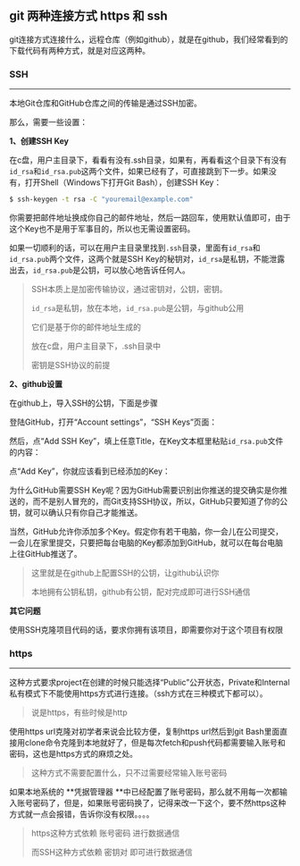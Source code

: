 ## git 两种连接方式 https 和 ssh

git连接方式连接什么，远程仓库（例如github），就是在github，我们经常看到的下载代码有两种方式，就是对应这两种。



### SSH

---

本地Git仓库和GitHub仓库之间的传输是通过SSH加密。

那么，需要一些设置：



**1、创建SSH Key**

在c盘，用户主目录下，看看有没有.ssh目录，如果有，再看看这个目录下有没有`id_rsa`和`id_rsa.pub`这两个文件，如果已经有了，可直接跳到下一步。如果没有，打开Shell（Windows下打开Git Bash），创建SSH Key：

```bash
$ ssh-keygen -t rsa -C "youremail@example.com"
```

你需要把邮件地址换成你自己的邮件地址，然后一路回车，使用默认值即可，由于这个Key也不是用于军事目的，所以也无需设置密码。

如果一切顺利的话，可以在用户主目录里找到`.ssh`目录，里面有`id_rsa`和`id_rsa.pub`两个文件，这两个就是SSH Key的秘钥对，`id_rsa`是私钥，不能泄露出去，`id_rsa.pub`是公钥，可以放心地告诉任何人。

> SSH本质上是加密传输协议，通过密钥对，公钥，密钥。
>
> `id_rsa`是私钥，放在本地，`id_rsa.pub`是公钥，与github公用
>
> 它们是基于你的邮件地址生成的
>
> 放在c盘，用户主目录下，.ssh目录中
>
> 密钥是SSH协议的前提



**2、github设置**

在github上，导入SSH的公钥，下面是步骤

登陆GitHub，打开“Account settings”，“SSH Keys”页面：

然后，点“Add SSH Key”，填上任意Title，在Key文本框里粘贴`id_rsa.pub`文件的内容：

点“Add Key”，你就应该看到已经添加的Key：

为什么GitHub需要SSH Key呢？因为GitHub需要识别出你推送的提交确实是你推送的，而不是别人冒充的，而Git支持SSH协议，所以，GitHub只要知道了你的公钥，就可以确认只有你自己才能推送。

当然，GitHub允许你添加多个Key。假定你有若干电脑，你一会儿在公司提交，一会儿在家里提交，只要把每台电脑的Key都添加到GitHub，就可以在每台电脑上往GitHub推送了。

> 这里就是在github上配置SSH的公钥，让github认识你
>
> 本地拥有公钥私钥，github有公钥，配对完成即可进行SSH通信



**其它问题**

使用SSH克隆项目代码的话，要求你拥有该项目，即需要你对于这个项目有权限



### https

---

这种方式要求project在创建的时候只能选择“Public”公开状态，Private和Internal私有模式下不能使用https方式进行连接。（ssh方式在三种模式下都可以）。

> 说是https，有些时候是http



使用https url克隆对初学者来说会比较方便，复制https url然后到git Bash里面直接用clone命令克隆到本地就好了，但是每次fetch和push代码都需要输入账号和密码，这也是https方式的麻烦之处。

> 这种方式不需要配置什么，只不过需要经常输入账号密码



如果本地系统的 **凭据管理器 **中已经配置了账号密码，那么就不用每一次都输入账号密码了，但是，如果账号密码换了，记得来改一下这个，要不然https这种方式就一点会报错，告诉你没有权限。。。。

> https这种方式依赖 账号密码 进行数据通信
>
> 而SSH这种方式依赖 密钥对  即可进行数据通信